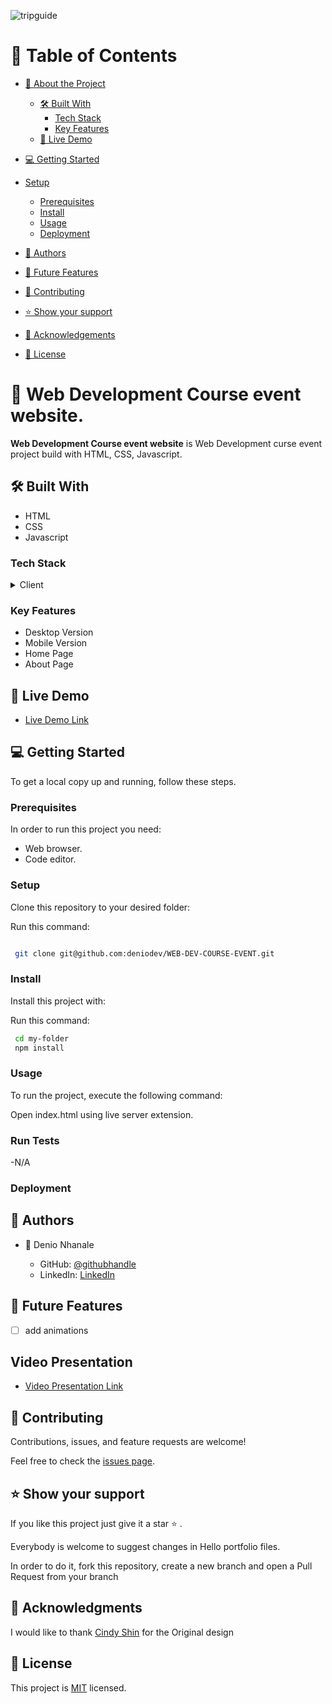 ![tripguide](https://github.com/deniodev/WEB-DEV-COURSE-EVENT/assets/92977776/14bd6101-5aaf-4d04-b6f5-bb1174363ac3)


# 📗 Table of Contents

- [📖 About the Project](#about-project)
  - [🛠 Built With](#built-with)
    - [Tech Stack](#tech-stack)
    - [Key Features](#key-features)
  - [🚀 Live Demo](#live-demo)
- [💻 Getting Started](#getting-started)
- [Setup](#setup)
  - [Prerequisites](#prerequisites)
  - [Install](#install)
  - [Usage](#usage)
  - [Deployment](#deployment)
- [👥 Authors](#authors)

- [🔭 Future Features](#future-features)

- [🤝 Contributing](#contributing)

- [⭐️ Show your support](#support)
 
- [🙏 Acknowledgements](#acknowledgements)

- [📝 License](#license)


# 📖  Web Development Course event website. <a name="about-project"></a>

**Web Development Course event website** is  Web Development curse event project build with HTML, CSS, Javascript.

## 🛠 Built With <a name="built-with"></a>

- HTML
- CSS
- Javascript

### Tech Stack <a name="tech-stack"></a>

<details>
    <summary>Client</summary>
        <ul>
            <li><a  href="https://developer.mozilla.org/en-US/docs/Web/HTML">HTML</a></li>
        </ul>
        <ul>
            <li><a  href="https://developer.mozilla.org/en-US/docs/Web/CSS">CSS</a></li>
        </ul>
</details>

### Key Features <a name="key-features"></a>

-  Desktop Version
-  Mobile Version
-  Home Page
-  About Page

## 🚀 Live Demo <a name="live-demo"></a>

- [Live Demo Link](https://deniodev.github.io/WEB-DEV-COURSE-EVENT/)

## 💻 Getting Started <a name="getting-started"></a>

To get a local copy up and running, follow these steps.

### Prerequisites

In order to run this project you need:

- Web browser.
- Code editor.


### Setup

Clone this repository to your desired folder:

Run this command: 

```sh

 git clone git@github.com:deniodev/WEB-DEV-COURSE-EVENT.git
```
### Install

Install this project with:

Run this command:

```sh
 cd my-folder
 npm install
```
### Usage

To run the project, execute the following command:

Open index.html using live server extension.

### Run Tests

-N/A

### Deployment

## 👥 Authors <a name="getting-started"></a>

- 👤 Denio Nhanale

    - GitHub: [@githubhandle](https://github.com/deniodev)
    - LinkedIn: [LinkedIn](https://www.linkedin.com/in/denionhanale/)


## 🔭 Future Features <a name="future-features"></a>

- [ ] add animations

##  Video Presentation <a name="live-demo"></a>

- [Video Presentation Link](https://www.loom.com/share/bd0395f0ae05412698c9048c89a8883e)

## 🤝 Contributing <a name="contributing"></a>

Contributions, issues, and feature requests are welcome!

Feel free to check the [issues page](../../issues/).

## ⭐️ Show your support <a name="support"></a>

If you like this project just give it a star ⭐️ .

Everybody is welcome to suggest changes in Hello portfolio files.

In order to do it, fork this repository, create a new branch and open a Pull Request from your branch

## 🙏 Acknowledgments <a name="acknowledgements"></a>

I would like to thank [Cindy Shin](https://www.behance.net/adagio07) for the Original design

## 📝 License <a name="license"></a>

This project is [MIT](./LICENSE.md) licensed.
